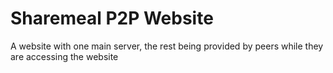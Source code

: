 # Sharemeal P2P Website
A website with one main server, the rest being provided by peers while they are accessing the website
